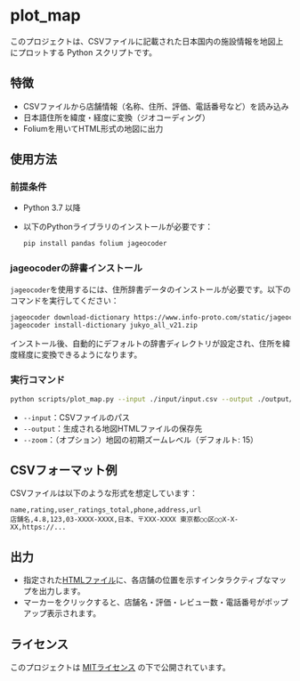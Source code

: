 # plot\_map

このプロジェクトは、CSVファイルに記載された日本国内の施設情報を地図上にプロットする Python スクリプトです。

## 特徴

* CSVファイルから店舗情報（名称、住所、評価、電話番号など）を読み込み
* 日本語住所を緯度・経度に変換（ジオコーディング）
* Foliumを用いてHTML形式の地図に出力

## 使用方法

### 前提条件

* Python 3.7 以降
* 以下のPythonライブラリのインストールが必要です：

  ```bash
  pip install pandas folium jageocoder
  ```

### jageocoderの辞書インストール

`jageocoder`を使用するには、住所辞書データのインストールが必要です。以下のコマンドを実行してください：

```bash
jageocoder download-dictionary https://www.info-proto.com/static/jageocoder/latest/jukyo_all_v21.zip
jageocoder install-dictionary jukyo_all_v21.zip

```

インストール後、自動的にデフォルトの辞書ディレクトリが設定され、住所を緯度経度に変換できるようになります。

### 実行コマンド

```bash
python scripts/plot_map.py --input ./input/input.csv --output ./output/output.html --zoom 16
```

* `--input`：CSVファイルのパス
* `--output`：生成される地図HTMLファイルの保存先
* `--zoom`：（オプション）地図の初期ズームレベル（デフォルト: 15）

## CSVフォーマット例

CSVファイルは以下のような形式を想定しています：

```csv
name,rating,user_ratings_total,phone,address,url
店舗名,4.8,123,03-XXXX-XXXX,日本、〒XXX-XXXX 東京都○○区○○X-X-XX,https://...
```

## 出力

* 指定された[HTMLファイル](./output/sample.html)に、各店舗の位置を示すインタラクティブなマップを出力します。
* マーカーをクリックすると、店舗名・評価・レビュー数・電話番号がポップアップ表示されます。

## ライセンス

このプロジェクトは [MITライセンス](.LICENSE) の下で公開されています。
